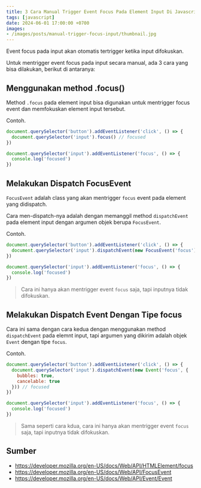 ```yaml
---
title: 3 Cara Manual Trigger Event Focus Pada Element Input Di Javascript
tags: [javascript]
date: 2024-06-01 17:00:00 +0700
images:
- /images/posts/manual-trigger-focus-input/thumbnail.jpg
---
```


Event focus pada input akan otomatis tertrigger ketika input difokuskan.

<!--more-->

Untuk mentrigger event focus pada input secara manual, ada 3 cara yang bisa dilakukan, berikut di antaranya:

## Menggunakan method .focus()

Method `.focus` pada element input bisa digunakan untuk mentrigger focus event dan memfokuskan element input tersebut.

Contoh.

```js
document.querySelector('button').addEventListener('click', () => {
  document.querySelector('input').focus() // focused
})

document.querySelector('input').addEventListener('focus', () => {
  console.log('focused')
})  
```

## Melakukan Dispatch FocusEvent

`FocusEvent` adalah class yang akan mentrigger `focus` event pada element yang didispatch.

Cara men-dispatch-nya adalah dengan memanggil method `dispatchEvent` pada element input dengan argumen objek berupa `FocusEvent`.

Contoh.

```js
document.querySelector('button').addEventListener('click', () => {
  document.querySelector('input').dispatchEvent(new FocusEvent('focus')) // focused
})

document.querySelector('input').addEventListener('focus', () => {
  console.log('focused')
})
```

> Cara ini hanya akan mentrigger event `focus` saja, tapi inputnya tidak difokuskan.

## Melakukan Dispatch Event Dengan Tipe focus

Cara ini sama dengan cara kedua dengan menggunakan method `dispatchEvent` pada elemnt input, tapi argumen yang dikirim adalah objek `Event` dengan tipe `focus`.

Contoh.

```js
document.querySelector('button').addEventListener('click', () => {
  document.querySelector('input').dispatchEvent(new Event('focus', {
    bubbles: true,
    cancelable: true
  })) // focused
})

document.querySelector('input').addEventListener('focus', () => {
  console.log('focused')
})
```

> Sama seperti cara kdua, cara ini hanya akan mentrigger event `focus` saja, tapi inputnya tidak difokuskan.

## Sumber

- https://developer.mozilla.org/en-US/docs/Web/API/HTMLElement/focus
- https://developer.mozilla.org/en-US/docs/Web/API/FocusEvent
- https://developer.mozilla.org/en-US/docs/Web/API/Event/Event